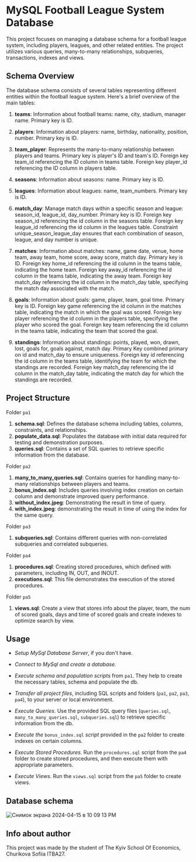 # MySQL Football League System Database

This project focuses on managing a database schema for a football league system, including players, leagues, and other related entities. The project utilizes various queries, many-to-many relationships, subqueries, transactions, indexes and views.

## Schema Overview

The database schema consists of several tables representing different entities within the football league system. Here's a brief overview of the main tables:
1. **teams**: Information about football teams: name, city, stadium, manager name. Primary key is ID.
  
2. **players**: Information about players: name, birthday, nationality, position, number. Primary key is ID.
3. **team_player**: Represents the many-to-many relationship between players and teams. Primary key is player's ID and team's ID. Foreign key team_id referencing the ID column in teams table. Foreign key player_id referencing the ID column in players table.
4. **seasons**: Information about seasons: name. Primary key is ID.
5. **leagues**: Information about leagues: name, team_numbers. Primary key is ID.
6. **match_day**: Manage match days within a specific season and league: season_id, league_id, day_number. Primary key is ID. Foreign key season_id referencing the id column in the seasons table. Foreign key league_id referencing the id column in the leagues table. Constraint unique_season_league_day ensures that each combination of season, league, and day number is unique.
7. **matches**: Information about matches: name, game date, venue, home team, away team, home score, away score, match day. Primary key is ID. Foreign key home_id referencing the id column in the teams table, indicating the home team. Foreign key away_id referencing the id column in the teams table, indicating the away team. Foreign key match_day referencing the id column in the match_day table, specifying the match day associated with the match.
8. **goals**: Information about goals: game, player, team, goal time. Primary key is ID. Foreign key game referencing the id column in the matches table, indicating the match in which the goal was scored. Foreign key player referencing the id column in the players table, specifying the player who scored the goal. Foreign key team referencing the id column in the teams table, indicating the team that scored the goal.
9. **standings**: Information about standings: points, played, won, drawn, lost, goals for, goals against, match day. Primary Key combined primary on id and match_day to ensure uniqueness. Foreign key id referencing the id column in the teams table, identifying the team for which the standings are recorded. Foreign key match_day referencing the id column in the match_day table, indicating the match day for which the standings are recorded.

## Project Structure

Folder `pa1`
1. **schema.sql**: Defines the database schema including tables, columns, constraints, and relationships.
2. **populate_data.sql**: Populates the database with initial data required for testing and demonstration purposes.
3. **queries.sql**: Contains a set of SQL queries to retrieve specific information from the database.

Folder `pa2`
1. **many_to_many_queries.sql**: Contains queries for handling many-to-many relationships between players and teams.
2. **bonus_index.sql**: Includes queries involving index creation on certain column and demonstrate improved query performance.
3. **without_index.jpeg**: Demonstrating the result in time of query.
4. **with_index.jpeg**: demonstrating the result in time of using the index for the same query.

Folder `pa3`
1. **subqueries.sql**: Contains different queries with non-correlated subqueries and correlated subqueries.

Folder `pa4`
1. **procedures.sql**: Creating stored procedures, which defined with parameters, including IN, OUT, and INOUT.
2. **executions.sql**: This file demonstrates the execution of the stored procedures.

Folder `pa5`
1. **views.sql**: Create a view that stores info about the player, team, the num of scored goals, days and time of scored goals and create indexes to optimize search by view.

## Usage
- *Setup MySql Database Server*, if you don't have.
  
- *Connect to MySql and create a database.*
- *Execute schema and population scripts* from `pa1`. They help to create the necessary tables, schema and populate the db.
- *Transfer all project files*, including SQL scripts and folders (`pa1`, `pa2`, `pa3`, `pa4`), to your server or local environment.
- *Execute Queries.* Use the provided SQL query files (`queries.sql`, `many_to_many_queries.sql`, `subqueries.sql`) to retrieve specific information from the db.
- *Execute the* `bonus_index.sql` *script* provided in the `pa2` folder to create indexes on certain columns.
- *Execute Stored Procedures.* Run the `procedures.sql` script from the `pa4` folder to create stored procedures, and then execute them with appropriate parameters.
- *Execute Views*. Run the `views.sql` script from the `pa5` folder to create views.
## Database schema 
![Снимок экрана 2024-04-15 в 10 09 13 PM](https://github.com/x01-software-engineering/dbe-assignment-01-SofiiaChurikova/assets/150338552/a1c96383-e40b-4b40-b81f-0bb92e6faf43)


## Info about author

This project was made by the student of The Kyiv School Of Economics, Churikova Sofiia ITBA27.
